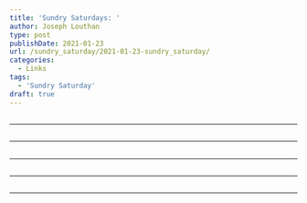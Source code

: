 ```yaml
---
title: 'Sundry Saturdays: '
author: Joseph Louthan
type: post
publishDate: 2021-01-23
url: /sundry_saturday/2021-01-23-sundry_saturday/
categories:
  - Links
tags:
  - 'Sundry Saturday'
draft: true
---
```


##


------

##


------

##


------

##


------

##


------

